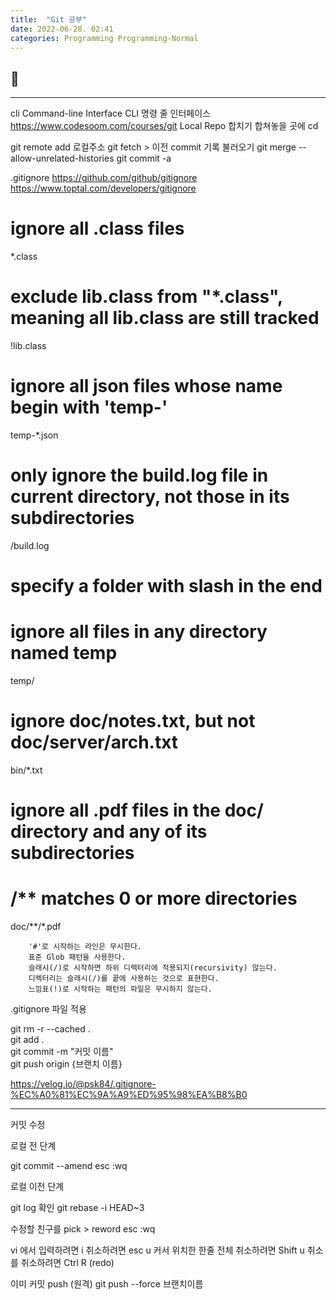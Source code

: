 ```yaml
---
title:  "Git 공부"
date: 2022-06-28. 02:41
categories: Programming Programming-Normal
---
```


## 🗿

---

cli Command-line Interface CLI 명령 줄 인터페이스
https://www.codesoom.com/courses/git
Local Repo 합치기
합쳐놓을 곳에 cd

git remote add 로컬주소
git fetch > 이전 commit 기록 불러오기
git merge --allow-unrelated-histories
git commit -a


.gitignore
https://github.com/github/gitignore
https://www.toptal.com/developers/gitignore

# ignore all .class files
*.class

# exclude lib.class from "*.class", meaning all lib.class are still tracked
!lib.class

# ignore all json files whose name begin with 'temp-'
temp-*.json

# only ignore the build.log file in current directory, not those in its subdirectories
/build.log

# specify a folder with slash in the end
# ignore all files in any directory named temp
temp/

# ignore doc/notes.txt, but not doc/server/arch.txt
bin/*.txt

# ignore all .pdf files in the doc/ directory and any of its subdirectories
# /** matches 0 or more directories
doc/**/*.pdf



        '#'로 시작하는 라인은 무시한다.
        표준 Glob 패턴을 사용한다.
        슬래시(/)로 시작하면 하위 디렉터리에 적용되지(recursivity) 않는다.
        디렉터리는 슬래시(/)를 끝에 사용하는 것으로 표현한다.
        느낌표(!)로 시작하는 패턴의 파일은 무시하지 않는다.

.gitignore 파일 적용

git rm -r --cached .  
git add .  
git commit -m "커밋 이름"  
git push origin {브랜치 이름}

https://velog.io/@psk84/.gitignore-%EC%A0%81%EC%9A%A9%ED%95%98%EA%B8%B0

---
커밋 수정

로컬 전 단계

git commit --amend
esc :wq


로컬 이전 단계

git log 확인
git rebase -i HEAD~3

수정할 친구를 pick > reword
esc :wq


vi 에서 입력하려면 i
취소하려면 esc u
커서 위치한 한줄 전체 취소하려면 Shift u
취소를 취소하려면 Ctrl R (redo)

이미 커밋 push (원격)
git push --force 브랜치이름
